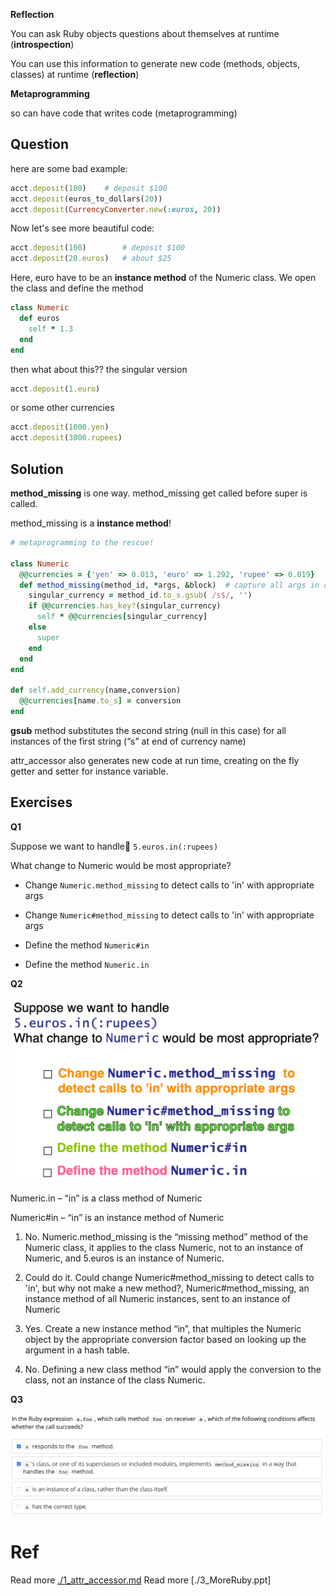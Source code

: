 **Reflection**

You can ask Ruby objects questions about themselves at runtime (**introspection**)

You can use this information to generate new code (methods, objects, classes) at runtime (**reflection**)

**Metaprogramming**

so can have code that writes code (metaprogramming)

## Question
here are some bad example:

```ruby
acct.deposit(100)    # deposit $100
acct.deposit(euros_to_dollars(20))
acct.deposit(CurrencyConverter.new(:euros, 20))
```

Now let's see more beautiful code:

```ruby
acct.deposit(100)   	 # deposit $100
acct.deposit(20.euros)   # about $25
```

Here, euro have to be an **instance method** of the Numeric class. We open the class and define the method

```ruby
class Numeric
  def euros
    self * 1.3
  end
end
```

then what about this?? the singular version

```ruby
acct.deposit(1.euro)
```

or some other currencies

```ruby
acct.deposit(1000.yen)
acct.deposit(3000.rupees)
```

## Solution
**method_missing** is one way. method_missing get called before super is called.

method_missing is a **instance method**!

```ruby
# metaprogramming to the rescue!

class Numeric
  @@currencies = {'yen' => 0.013, 'euro' => 1.292, 'rupee' => 0.019}
  def method_missing(method_id, *args, &block)  # capture all args in case have to call super
    singular_currency = method_id.to_s.gsub( /s$/, '')
    if @@currencies.has_key?(singular_currency)
      self * @@currencies[singular_currency]
    else
      super
    end
  end
end

def self.add_currency(name,conversion)
  @@currencies[name.to_s] = conversion
end
```

**gsub** method substitutes the second string (null in this case) for all instances of the first string (“s” at end of currency name)

attr_accessor also generates new code at run time, creating on the fly getter and setter for instance variable.

## Exercises

**Q1**

Suppose we want to handle
`5.euros.in(:rupees)`

What change to Numeric would be most appropriate?

- Change `Numeric.method_missing` to detect calls to 'in' with appropriate args

- Change `Numeric#method_missing` to detect calls to 'in' with appropriate args

- Define the method `Numeric#in`

- Define the method `Numeric.in`



**Q2**

![image-20190303153543561](ch3.5_Reflection_MetaProgramming.assets/image-20190303153543561.png)

Numeric.in – “in” is a class method of Numeric

Numeric#in – “in” is an instance method of Numeric

1. No. Numeric.method_missing is the “missing method” method of the Numeric class, it applies to the class Numeric, not to an instance of Numeric, and 5.euros is an instance of Numeric.

2. Could do it. Could change Numeric#method_missing to detect calls to 'in', but why not make a new method?, Numeric#method_missing, an instance method of all Numeric instances, sent to an instance of Numeric

3. Yes. Create a new instance method “in”, that multiples the Numeric object by the appropriate conversion factor based on looking up the argument in a hash table.

4. No. Defining a new class method “in” would apply the conversion to the class, not an instance of the class Numeric.



**Q3**

![image-20190303160113345](ch3.5_Reflection_MetaProgramming_methodmissing.assets/image-20190303160113345.png)



# Ref

Read more [./1_attr_accessor.md](./1_attr_accessor.md) 
Read more [./3_MoreRuby.ppt]